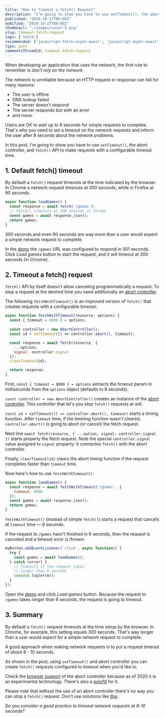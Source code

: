 ```yaml
---
title: "How to Timeout a fetch() Request"
description: "I’m going to show you have to use setTimeout(), the abort controller, and fetch() API to make requests with a configurable timeout."
published: "2020-10-27T09:00Z"
modified: "2020-10-27T09:00Z"
thumbnail: "./images/cover-5.png"
slug: timeout-fetch-request
tags: ['fetch']
recommended: ['javascript-fetch-async-await', 'javascript-async-await']
type: post
commentsThreadId: timeout-fetch-request
---
```


When developing an application that uses the network, the first rule to remember is *don't rely on the network*.  

The network is unreliable because an HTTP request or response can fail for many reasons: 

* The user is offline
* DNS lookup failed
* The server doesn't respond
* The server responds but with an error
* and more.  

Users are OK to wait up to 8 seconds for simple requests to complete. That's why you need to set a timeout on the network requests and inform the user after 8 seconds about the network problems.  

In this post, I'm going to show you have to use `setTimeout()`, the abort controller, and `fetch()` API to make requests with a configurable timeout time.  

## 1. Default fetch() timeout

By default a `fetch()` request timeouts at the time indicated by the browser. In Chrome a network request timeouts at 300 seconds, while in Firefox at 90 seconds.  

```javascript
async function loadGames() {
  const response = await fetch('/games');
  // fetch() timeouts at 300 seconds in Chrome
  const games = await response.json();
  return games;
}
```

300 seconds and even 90 seconds are way more than a user would expect a simple network request to complete.  

In the [demo](https://codesandbox.io/s/strange-merkle-xqs7n?file=/src/index.html:271-470) the `/games` URL was configured to respond in 301 seconds. Click *Load games* button to start the request, and it will timeout at 300 seconds (in Chrome).  

## 2. Timeout a fetch() request

`fetch()` API by itself doesn't allow canceling programmatically a request. To stop a request at the desired time you need additionally an [abort controller](https://developer.mozilla.org/en-US/docs/Web/API/AbortController).  

The following `fetchWithTimeout()` is an improved version of `fetch()` that creates requests with a configurable timeout:

```javascript
async function fetchWithTimeout(resource, options) {
  const { timeout = 8000 } = options;
  
  const controller = new AbortController();
  const id = setTimeout(() => controller.abort(), timeout);

  const response = await fetch(resource, {
    ...options,
    signal: controller.signal  
  });
  clearTimeout(id);

  return response;
}
```

First, `const { timeout = 8000 } = options` extracts the timeout param in milliseconds from the `options` object (defaults to 8 seconds).   

`const controller = new AbortController()` creates an instance of the [abort controller](https://developer.mozilla.org/en-US/docs/Web/API/AbortController). This controller that let's you stop `fetch()` requests at will.  

`const id = setTimeout(() => controller.abort(), timeout)` starts a timing function. After `timeout` time, if the timining function wasn't cleared, `controller.abort()` is going to abort (or cancel) the fetch request.  

Next line `await fetch(resource, { ...option, signal: controller.signal })` starts properly the fetch request. Note the special `controller.signal` value assigned to `signal` property: it connectes `fetch()` with the abort controller.  

Finally, `clearTimeout(id)` clears the abort timing function if the request completes faster than `timeout` time.  

Now here's how to use `fetchWithTimeout()`:

```javascript
async function loadGames() {
  const response = await fetchWithTimeout('/games', {
    timeout: 6000
  });
  const games = await response.json();
  return games;
}
```

`fetchWithTimeout()` (instead of simple `fetch()`) starts a request that cancels at `timeout` time &mdash; 6 seconds.

If the request to `/games` hasn't finished in 6 seconds, then the request is canceled and a timeout error is thrown:

```javascript
myButton.addEventListener('click', async function() {
  try {
    const games = await loadGames();
  } catch (error) {
    // Timeouts if the request takes
    // longer than 6 seconds
    console.log(error);
  }
});
```

Open the [demo](https://codesandbox.io/s/stoic-dust-cctin?file=/src/index.html:650-842) and click *Load games* button. Because the request to `/games` takes longer than 6 seconds, the request is going to timeout.  

## 3. Summary

By default a `fetch()` request timeouts at the time setup by the browser. In Chrome, for example, this setting equals 300 seconds. That's way longer than a user would expect for a simple network request to complete.  

A good approach when making network requests is to put a request timeout of about 8 - 10 seconds.  

As shown in the post, using `setTimeout()` and abort controller you can create `fetch()` requests configured to timeout when you'd like to.  

Check the [browser support](https://caniuse.com/?search=abort%20controller) of the abort controller because as of 2020 it is an experimental technology. There's also a [polyfill](https://github.com/mo/abortcontroller-polyfill) for it.  

Please note that without the use of an abort controller there's no way you can stop a `fetch()` request. Don't use solutions like [this](https://stackoverflow.com/a/46946573/1894471).  

*Do you consider a good practice to timeout network requests at 8-10 seconds?*